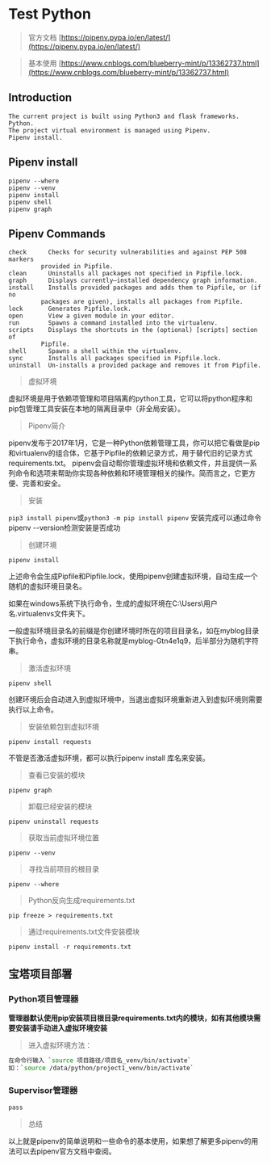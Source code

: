 # Test Python

> 官方文档 [https://pipenv.pypa.io/en/latest/](https://pipenv.pypa.io/en/latest/)

> 基本使用 [https://www.cnblogs.com/blueberry-mint/p/13362737.html](https://www.cnblogs.com/blueberry-mint/p/13362737.html)

## Introduction

```
The current project is built using Python3 and flask frameworks.
Python.
The project virtual environment is managed using Pipenv.
Pipenv install.
```

## Pipenv install

```
pipenv --where
pipenv --venv
pipenv install
pipenv shell
pipenv graph
```

## Pipenv Commands

```
check      Checks for security vulnerabilities and against PEP 508 markers
         provided in Pipfile.
clean      Uninstalls all packages not specified in Pipfile.lock.
graph      Displays currently–installed dependency graph information.
install    Installs provided packages and adds them to Pipfile, or (if no
         packages are given), installs all packages from Pipfile.
lock       Generates Pipfile.lock.
open       View a given module in your editor.
run        Spawns a command installed into the virtualenv.
scripts    Displays the shortcuts in the (optional) [scripts] section of
         Pipfile.
shell      Spawns a shell within the virtualenv.
sync       Installs all packages specified in Pipfile.lock.
uninstall  Un-installs a provided package and removes it from Pipfile.
```

> 虚拟环境

虚拟环境是用于依赖项管理和项目隔离的python工具，它可以将python程序和pip包管理工具安装在本地的隔离目录中（非全局安装）。

> Pipenv简介

pipenv发布于2017年1月，它是一种Python依赖管理工具，你可以把它看做是pip和virtualenv的组合体，它基于Pipfile的依赖记录方式，用于替代旧的记录方式requirements.txt。
pipenv会自动帮你管理虚拟环境和依赖文件，并且提供一系列命令和选项来帮助你实现各种依赖和环境管理相关的操作。简而言之，它更方便、完善和安全。

> 安装

`pip3 install pipenv`或`python3 -m pip install pipenv`
安装完成可以通过命令pipenv --version检测安装是否成功

> 创建环境

`pipenv install`

上述命令会生成Pipfile和Pipfile.lock，使用pipenv创建虚拟环境，自动生成一个随机的虚拟环境目录名。

如果在windows系统下执行命令，生成的虚拟环境在C:\Users\用户名\.virtualenvs文件夹下。

一般虚拟环境目录名的前缀是你创建环境时所在的项目目录名，如在myblog目录下执行命令，虚拟环境的目录名称就是myblog-Gtn4e1q9，后半部分为随机字符串。

> 激活虚拟环境

`pipenv shell`

创建环境后会自动进入到虚拟环境中，当退出虚拟环境重新进入到虚拟环境则需要执行以上命令。

> 安装依赖包到虚拟环境

`pipenv install requests`

不管是否激活虚拟环境，都可以执行pipenv install 库名来安装。

> 查看已安装的模块

`pipenv graph`

> 卸载已经安装的模块

`pipenv uninstall requests`

> 获取当前虚拟环境位置

`pipenv --venv`

> 寻找当前项目的根目录

`pipenv --where`

> Python反向生成requirements.txt

`pip freeze > requirements.txt`

> 通过requirements.txt文件安装模块

`pipenv install -r requirements.txt`

## 宝塔项目部署
### Python项目管理器

**管理器默认使用pip安装项目根目录requirements.txt内的模块，如有其他模块需要安装请手动进入虚拟环境安装**

> 进入虚拟环境方法：

```sh
在命令行输入 `source 项目路径/项目名_venv/bin/activate`
如：`source /data/python/project1_venv/bin/activate`
```

### Supervisor管理器

```html
pass
```

> 总结

以上就是pipenv的简单说明和一些命令的基本使用，如果想了解更多pipenv的用法可以去pipenv官方文档中查阅。

